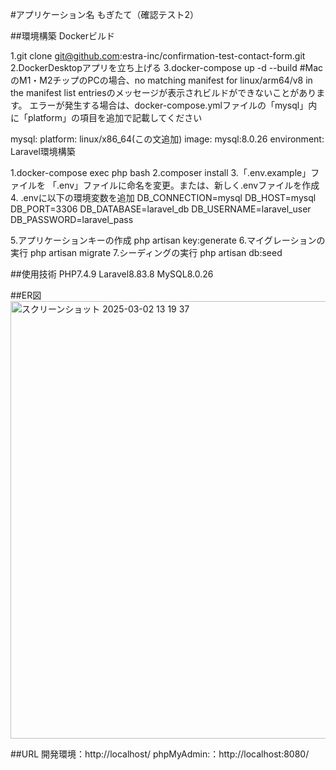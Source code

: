#アプリケーション名
もぎたて（確認テスト2）

##環境構築
Dockerビルド

  1.git clone git@github.com:estra-inc/confirmation-test-contact-form.git
  2.DockerDesktopアプリを立ち上げる
  3.docker-compose up -d --build
  #MacのM1・M2チップのPCの場合、no matching manifest for linux/arm64/v8 in the manifest list entriesのメッセージが表示されビルドができないことがあります。 エラーが発生する場合は、docker-compose.ymlファイルの「mysql」内に「platform」の項目を追加で記載してください

mysql:
    platform: linux/x86_64(この文追加)
    image: mysql:8.0.26
    environment:
Laravel環境構築

  1.docker-compose exec php bash
  2.composer install
  3.「.env.example」ファイルを 「.env」ファイルに命名を変更。または、新しく.envファイルを作成
  4. .envに以下の環境変数を追加
    DB_CONNECTION=mysql
    DB_HOST=mysql
    DB_PORT=3306
    DB_DATABASE=laravel_db
    DB_USERNAME=laravel_user
    DB_PASSWORD=laravel_pass

  5.アプリケーションキーの作成
    php artisan key:generate
  6.マイグレーションの実行
    php artisan migrate
  7.シーディングの実行
    php artisan db:seed

##使用技術
  PHP7.4.9
  Laravel8.83.8
  MySQL8.0.26

##ER図
<img width="700" alt="スクリーンショット 2025-03-02 13 19 37" src="https://github.com/user-attachments/assets/865724fd-7520-48e3-b379-219dfd931bc9" />


##URL
  開発環境：http://localhost/
  phpMyAdmin:：http://localhost:8080/
